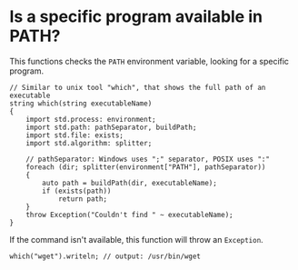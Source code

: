 Is a specific program available in PATH?
========================================

This functions checks the `PATH` environment variable, looking for a specific program.


```
// Similar to unix tool "which", that shows the full path of an executable
string which(string executableName)
{
    import std.process: environment;
    import std.path: pathSeparator, buildPath;
    import std.file: exists;
    import std.algorithm: splitter;

    // pathSeparator: Windows uses ";" separator, POSIX uses ":"
    foreach (dir; splitter(environment["PATH"], pathSeparator))
    {
        auto path = buildPath(dir, executableName);
        if (exists(path))
            return path;
    }
    throw Exception("Couldn't find " ~ executableName);
}
```

If the command isn't available, this function will throw an `Exception`.


```
which("wget").writeln; // output: /usr/bin/wget
```


